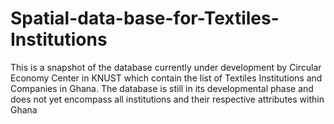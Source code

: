 # Spatial-data-base-for-Textiles-Institutions
This is a snapshot of the database currently under development by Circular Economy Center in KNUST which contain the list of Textiles Institutions and Companies in Ghana. The database is still in its developmental phase and does not yet encompass all institutions and their respective attributes within Ghana
